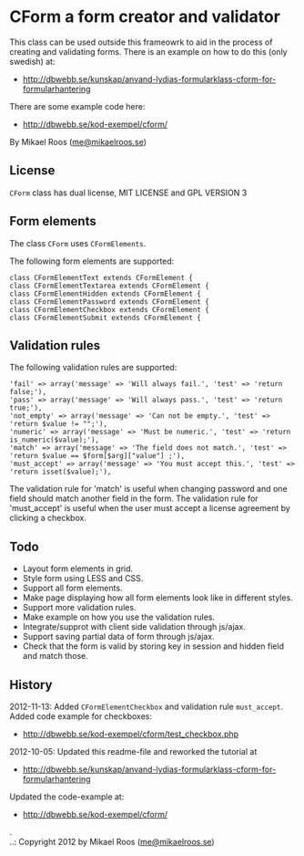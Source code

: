 CForm a form creator and validator
==================================

This class can be used outside this frameowrk to aid in the process of creating and validating
forms. There is an example on how to do this (only swedish) at:

* http://dbwebb.se/kunskap/anvand-lydias-formularklass-cform-for-formularhantering

There are some example code here: 
* http://dbwebb.se/kod-exempel/cform/


By Mikael Roos (me@mikaelroos.se)


License
----------------------------------

`CForm` class has dual license, MIT LICENSE and GPL VERSION 3


Form elements
----------------------------------

The class `CForm` uses `CFormElements`.

The following form elements are supported:

    class CFormElementText extends CFormElement {
    class CFormElementTextarea extends CFormElement {
    class CFormElementHidden extends CFormElement {
    class CFormElementPassword extends CFormElement {
    class CFormElementCheckbox extends CFormElement {
    class CFormElementSubmit extends CFormElement {


Validation rules
----------------------------------

The following validation rules are supported:

    'fail' => array('message' => 'Will always fail.', 'test' => 'return false;'),
    'pass' => array('message' => 'Will always pass.', 'test' => 'return true;'),
    'not_empty' => array('message' => 'Can not be empty.', 'test' => 'return $value != "";'),
    'numeric' => array('message' => 'Must be numeric.', 'test' => 'return is_numeric($value);'),
    'match' => array('message' => 'The field does not match.', 'test' => 'return $value == $form[$arg]["value"] ;'),
    'must_accept' => array('message' => 'You must accept this.', 'test' => 'return isset($value);'),

The validation rule for 'match' is useful when changing password and one field should match another field in the form.
The validation rule for 'must_accept' is useful when the user must accept a license agreement by clicking a checkbox.


Todo
----------------------------------

* Layout form elements in grid.
* Style form using LESS and CSS.
* Support all form elements.
* Make page displaying how all form elements look like in different styles.
* Support more validation rules.
* Make example on how you use the validation rules.
* Integrate/supprot with client side validation through js/ajax.
* Support saving partial data of form through js/ajax.
* Check that the form is valid by storing key in session and hidden field and match those.


History
----------------------------------

2012-11-13:
Added `CFormElementCheckbox` and validation rule `must_accept`.
Added code example for checkboxes:
* http://dbwebb.se/kod-exempel/cform/test_checkbox.php


2012-10-05: 
Updated this readme-file and reworked the tutorial at 
* http://dbwebb.se/kunskap/anvand-lydias-formularklass-cform-for-formularhantering

Updated the code-example at:
* http://dbwebb.se/kod-exempel/cform/


 .   
..:  Copyright 2012 by Mikael Roos (me@mikaelroos.se)

